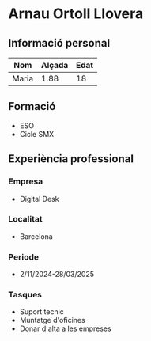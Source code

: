 # Arnau Ortoll Llovera
## Informació personal
| Nom      | Alçada | Edat      |
|----------|--------|-----------|
| Maria    | 1.88   | 18        |

## Formació
- ESO
- Cicle SMX

## Experiència professional
### Empresa 
- Digital Desk
### Localitat 
- Barcelona
### Periode
- 2/11/2024-28/03/2025
### Tasques
- Suport tecnic
- Muntatge d'oficines
- Donar d'alta a les empreses